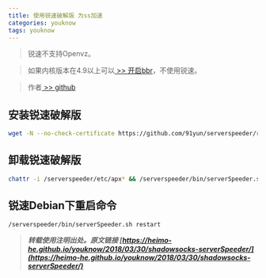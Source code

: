 ```yaml
---
title: 使用锐速破解版 为ss加速
categories: youknow
tags: youknow
---
```


> 锐速不支持Openvz。

> 如果内核版本在4.9以上可以[ >> 开启bbr](https://heimo-he.github.io/youknow/2018/03/30/open-tcp-bbr/)，不使用锐速。

> 作者[ >> github](https://github.com/91yun/serverspeeder/)

<!-- more -->

## 安装锐速破解版

```bash
wget -N --no-check-certificate https://github.com/91yun/serverspeeder/raw/master/serverspeeder.sh && bash serverspeeder.sh
```

## 卸载锐速破解版

```bash
chattr -i /serverspeeder/etc/apx* && /serverspeeder/bin/serverSpeeder.sh uninstall -f
```

## 锐速Debian下重启命令

```bash
/serverspeeder/bin/serverSpeeder.sh restart
```



> ***转载使用注明出处。原文链接 [https://heimo-he.github.io/youknow/2018/03/30/shadowsocks-serverSpeeder/](https://heimo-he.github.io/youknow/2018/03/30/shadowsocks-serverSpeeder/)***
